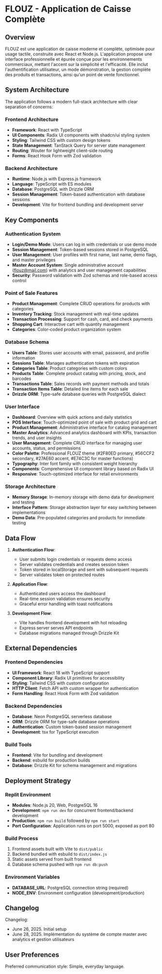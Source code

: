 # FLOUZ - Application de Caisse Complète

## Overview

FLOUZ est une application de caisse moderne et complète, optimisée pour usage tactile, construite avec React et Node.js. L'application propose une interface professionnelle et épurée conçue pour les environnements commerciaux, mettant l'accent sur la simplicité et l'efficacité. Elle inclut l'authentification utilisateur, un mode démonstration, la gestion complète des produits et transactions, ainsi qu'un point de vente fonctionnel.

## System Architecture

The application follows a modern full-stack architecture with clear separation of concerns:

### Frontend Architecture
- **Framework**: React with TypeScript
- **UI Components**: Radix UI components with shadcn/ui styling system
- **Styling**: Tailwind CSS with custom design tokens
- **State Management**: TanStack Query for server state management
- **Routing**: Wouter for lightweight client-side routing
- **Forms**: React Hook Form with Zod validation

### Backend Architecture
- **Runtime**: Node.js with Express.js framework
- **Language**: TypeScript with ES modules
- **Database**: PostgreSQL with Drizzle ORM
- **Session Management**: Token-based authentication with database sessions
- **Development**: Vite for frontend bundling and development server

## Key Components

### Authentication System
- **Login/Demo Mode**: Users can log in with credentials or use demo mode
- **Session Management**: Token-based sessions stored in PostgreSQL
- **User Management**: User profiles with first name, last name, demo flags, and master privileges
- **Master Account System**: Single administrative account (flouz@mail.com) with analytics and user management capabilities
- **Security**: Password validation with Zod schemas and role-based access control

### Point of Sale Features
- **Product Management**: Complete CRUD operations for products with categories
- **Inventory Tracking**: Stock management with real-time updates
- **Transaction Processing**: Support for cash, card, and check payments
- **Shopping Cart**: Interactive cart with quantity management
- **Categories**: Color-coded product organization system

### Database Schema
- **Users Table**: Stores user accounts with email, password, and profile information
- **Sessions Table**: Manages authentication tokens with expiration
- **Categories Table**: Product categories with custom colors
- **Products Table**: Complete product catalog with pricing, stock, and barcodes
- **Transactions Table**: Sales records with payment methods and totals
- **Transaction Items Table**: Detailed line items for each sale
- **Drizzle ORM**: Type-safe database queries with PostgreSQL dialect

### User Interface
- **Dashboard**: Overview with quick actions and daily statistics
- **POS Interface**: Touch-optimized point of sale with product grid and cart
- **Product Management**: Administrative interface for catalog management
- **Master Analytics**: Advanced analytics dashboard with KPIs, transaction trends, and user insights
- **User Management**: Complete CRUD interface for managing user accounts, status, and permissions
- **Color Palette**: Professional FLOUZ theme (#2F80ED primary, #56CCF2 secondary, #27AE60 accent, #E74C3C for master functions)
- **Typography**: Inter font family with consistent weight hierarchy
- **Components**: Comprehensive UI component library based on Radix UI
- **Responsive**: Touch-optimized interface for retail environments

### Storage Architecture
- **Memory Storage**: In-memory storage with demo data for development and testing
- **Interface Pattern**: Storage abstraction layer for easy switching between implementations
- **Demo Data**: Pre-populated categories and products for immediate testing

## Data Flow

1. **Authentication Flow**:
   - User submits login credentials or requests demo access
   - Server validates credentials and creates session token
   - Token stored in localStorage and sent with subsequent requests
   - Server validates token on protected routes

2. **Application Flow**:
   - Authenticated users access the dashboard
   - Real-time session validation ensures security
   - Graceful error handling with toast notifications

3. **Development Flow**:
   - Vite handles frontend development with hot reloading
   - Express server serves API endpoints
   - Database migrations managed through Drizzle Kit

## External Dependencies

### Frontend Dependencies
- **UI Framework**: React 18 with TypeScript support
- **Component Library**: Radix UI primitives for accessibility
- **Styling**: Tailwind CSS with custom configuration
- **HTTP Client**: Fetch API with custom wrapper for authentication
- **Form Handling**: React Hook Form with Zod validation

### Backend Dependencies
- **Database**: Neon PostgreSQL serverless database
- **ORM**: Drizzle ORM for type-safe database operations
- **Authentication**: Custom token-based session management
- **Development**: tsx for TypeScript execution

### Build Tools
- **Frontend**: Vite for bundling and development
- **Backend**: esbuild for production builds
- **Database**: Drizzle Kit for schema management and migrations

## Deployment Strategy

### Replit Environment
- **Modules**: Node.js 20, Web, PostgreSQL 16
- **Development**: `npm run dev` for concurrent frontend/backend development
- **Production**: `npm run build` followed by `npm run start`
- **Port Configuration**: Application runs on port 5000, exposed as port 80

### Build Process
1. Frontend assets built with Vite to `dist/public`
2. Backend bundled with esbuild to `dist/index.js`
3. Static assets served from built frontend
4. Database schema pushed with `npm run db:push`

### Environment Variables
- **DATABASE_URL**: PostgreSQL connection string (required)
- **NODE_ENV**: Environment configuration (development/production)

## Changelog

Changelog:
- June 26, 2025. Initial setup
- June 28, 2025. Implémentation du système de compte master avec analytics et gestion utilisateurs

## User Preferences

Preferred communication style: Simple, everyday language.